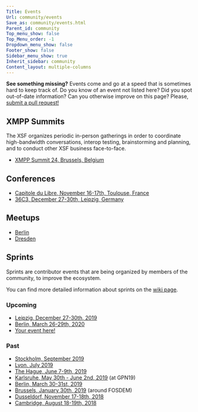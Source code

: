 ```yaml
---
Title: Events
Url: community/events
Save_as: community/events.html
Parent_id: community
Top_menu_show: false
Top_Menu_order: -1
Dropdown_menu_show: false
Footer_show: false
Sidebar_menu_show: true
Inherit_sidebar: community
Content_layout: multiple-columns
---
```


__See something missing?__ Events come and go at a speed that is sometimes hard to keep track of. Do you know of an event not listed here? Did you spot out-of-date information? Can you otherwise improve on this page? Please, [submit a pull request!](https://github.com/xsf/xmpp.org/edit/master/content/pages/community/events.md)

## XMPP Summits

The XSF organizes periodic in-person gatherings in order to coordinate high-bandwidth conversations, interop testing, brainstorming and planning, and to conduct other XSF business face-to-face.

* [XMPP Summit 24, Brussels, Belgium](https://wiki.xmpp.org/web/Summit_24)

## Conferences

* [Capitole du Libre, November 16-17th, Toulouse, France](https://wiki.xmpp.org/web/Conferences/CapitoleDuLibre_2019)
* [36C3, December 27-30th, Leipzig, Germany](https://wiki.xmpp.org/web/Sprints/2019_December_Leipzig)

## Meetups

* [Berlin](https://xmpp-meetup.in-berlin.de/)
* [Dresden](https://wiki.xmpp.org/web/Meetups/Dresden)

## Sprints

Sprints are contributor events that are being organized by members of the
community, to improve the ecosystem.

You can find more detailed information about sprints on the [wiki
page](https://wiki.xmpp.org/web/Sprints).

### Upcoming

* [Leipzig, December 27-30th, 2019](https://wiki.xmpp.org/web/Sprints/2019_December_Leipzig)
* [Berlin, March 26-29th, 2020](https://wiki.xmpp.org/web/Sprints/2020_March_Berlin)
* [Your event here!](https://github.com/xsf/xmpp.org/edit/master/content/pages/community/events.md)

### Past

* [Stockholm, September 2019](https://wiki.xmpp.org/web/Sprints/2019_September_Stockholm)
* [Lyon, July 2019](https://wiki.xmpp.org/web/Sprints/2019_July_Lyon)
* [The Hague, June 7-9th, 2019](https://wiki.xmpp.org/web/Sprints/2019_June_The_Hague)
* [Karlsruhe, May 30th - June 2nd, 2019](https://wiki.xmpp.org/web/Sprints/2019_May_Karlsruhe) (at GPN19)
* [Berlin, March 30-31st, 2019](https://wiki.xmpp.org/web/Sprints/2019_March_Berlin)
* [Brussels, January 30th, 2019](https://wiki.xmpp.org/web/Sprints/2019_January_Brussels) (around FOSDEM)
* [Dusseldorf, November 17-18th, 2018](https://wiki.xmpp.org/web/Sprints/2018_November_Dusseldorf)
* [Cambridge, August 18-19th, 2018](https://wiki.xmpp.org/web/Sprints/2018_August_Cambridge)
